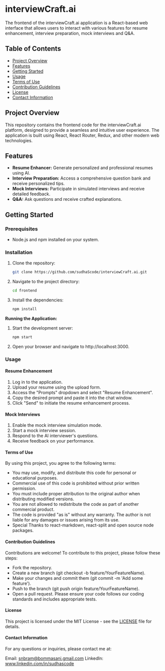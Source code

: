 # interviewCraft.ai

The frontend of the interviewCraft.ai application is a React-based web interface that allows users to interact with various features for resume enhancement, interview preparation, mock interviews and Q&A.

## Table of Contents

- [Project Overview](#project-overview)
- [Features](#features)
- [Getting Started](#getting-started)
- [Usage](#usage)
- [Terms of Use](#terms-of-use)
- [Contribution Guidelines](#contribution-guidelines)
- [License](#license)
- [Contact Information](#contact-information)

## Project Overview

This repository contains the frontend code for the interviewCraft.ai platform, designed to provide a seamless and intuitive user experience. The application is built using React, React Router, Redux, and other modern web technologies.

## Features

- **Resume Enhancer:** Generate personalized and professional resumes using AI.
- **Interview Preparation:** Access a comprehensive question bank and receive personalized tips.
- **Mock Interviews:** Participate in simulated interviews and receive detailed feedback.
- **Q&A:** Ask questions and receive crafted explanations.

## Getting Started

### Prerequisites

- Node.js and npm installed on your system.

### Installation

1. Clone the repository:
   ```bash
   git clone https://github.com/sudhaScode/interviewCraft.ai.git
2. Navigate to the project directory:
   ```bash
   cd frontend
3. Install the dependencies:
   ```bash
   npm install
**Running the Application:** <br>
1. Start the development server:
    ```bash
    npm start
2. Open your browser and navigate to http://localhost:3000.
### Usage
#### Resume Enhancement
1. Log in to the application.
2. Upload your resume using the upload form.
3. Access the "Prompts" dropdown and select "Resume Enhancement".
4. Copy the desired prompt and paste it into the chat window.
5. Click "Send" to initiate the resume enhancement process.
#### Mock Interviews
1. Enable the mock interview simulation mode.
2. Start a mock interview session.
3. Respond to the AI interviewer's questions.
4. Receive feedback on your performance.
#### Terms of Use
By using this project, you agree to the following terms:

- You may use, modify, and distribute this code for personal or educational purposes.
- Commercial use of this code is prohibited without prior written permission.
- You must include proper attribution to the original author when distributing modified versions.
- You are not allowed to redistribute the code as part of another commercial product.
- The code is provided "as is" without any warranty. The author is not liable for any damages or issues arising from its use.
- Special Thanks to react-markdown, react-split and open source node packages.
#### Contribution Guidelines
Contributions are welcome! To contribute to this project, please follow these steps:

- Fork the repository.
- Create a new branch (git checkout -b feature/YourFeatureName).
- Make your changes and commit them (git commit -m 'Add some feature').
- Push to the branch (git push origin feature/YourFeatureName).
- Open a pull request.
Please ensure your code follows our coding standards and includes appropriate tests.

#### License
This project is licensed under the MIT License - see the [LICENSE](./LICENSE) file for details.

#### Contact Information
For any questions or inquiries, please contact me at:

Email: snbram@bommasani.gmail.com
LinkedIn: www.linkedin.com/in/sudhascode


